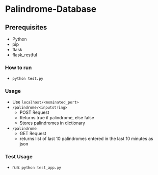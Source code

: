 # Palindrome-Database

## Prerequisites
 - Python  
 - pip
 - flask
 - flask_restful

### How to run
  * `python test.py`
 
### Usage
* Use `localhost/<nominated_port>`
* `/palindrome/<inputstring>`
    * POST Request 
    * Returns true if palindrome, else false
    * Stores palindromes in dictionary
* `/palindrome`
    * GET Request
    * returns list of last 10 palindromes entered in the last 10 minutes as json
     
### Test Usage
 * run: `python test_app.py`
